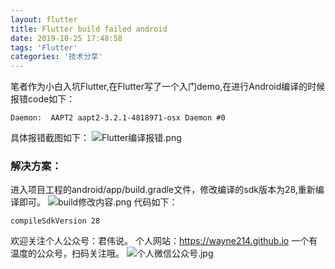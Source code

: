 ```yaml
---
layout: flutter
title: Flutter build failed android
date: 2019-10-25 17:48:58
tags: 'Flutter'
categories: '技术分享'
---
```

笔者作为小白入坑Flutter,在Flutter写了一个入门demo,在进行Android编译的时候报错code如下：
```
Daemon:  AAPT2 aapt2-3.2.1-4818971-osx Daemon #0
```
具体报错截图如下：
![Flutter编译报错.png](/images/Flutter编译报错.png)
### 解决方案：
进入项目工程的android/app/build.gradle文件，修改编译的sdk版本为28,重新编译即可。
![build修改内容.png](/images/build修改内容.png)
代码如下：
```
compileSdkVersion 28
```
欢迎关注个人公众号：君伟说。
个人网站：https://wayne214.github.io
一个有温度的公众号，扫码关注哦。
![个人微信公众号.jpg](/images/个人微信公众号.jpg)
